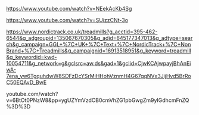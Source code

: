 https://www.youtube.com/watch?v=NEekAcKb4Sg

https://www.youtube.com/watch?v=SUizzCNt-3o

https://www.nordictrack.co.uk/treadmills?g_acctid=395-462-6544&g_adgroupid=135067670305&g_adid=645177347013&g_adtype=search&g_campaign=GGL+%7C+UK+%7C+Text+%7C+NordicTrack+%7C+NonBrand+%7C+Treadmills&g_campaignid=16913518951&g_keyword=treadmill&g_keywordid=kwd-10054711&g_network=g&gclsrc=aw.ds&gad=1&gclid=CjwKCAjwpayjBhAnEiwA-7ena_yw6TgquhdwW8SDFzDcYSrMiHHohVznmH4G67gqNVx3JijHvd5BrRoC50EQAvD_BwE

youtube.com/watch?v=6BtOt0PNzW8&pp=ygUZYmVzdCB0cmVhZG1pbGwgZm9yIGdhcmFnZQ%3D%3D

